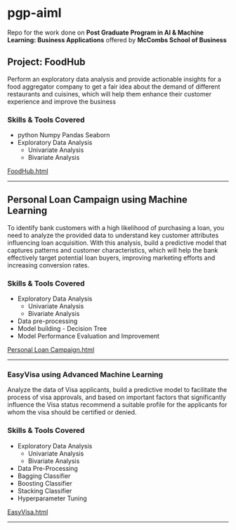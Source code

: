 # pgp-aiml
Repo for the work done on **Post Graduate Program in AI &amp; Machine Learning: Business Applications** offered by **McCombs School of Business**

## Project: FoodHub
Perform an exploratory data analysis and provide actionable insights for a food aggregator company to get a fair idea about the demand of different restaurants and cuisines, which will help them enhance their customer experience and improve the business
### Skills & Tools Covered
- python  Numpy  Pandas  Seaborn
- Exploratory Data Analysis
  - Univariate Analysis 
  - Bivariate Analysis
  
[FoodHub.html](projects/FoodHub.html)

----------
## Personal Loan Campaign using Machine Learning
To identify bank customers with a high likelihood of purchasing a loan, you need to analyze the provided data to understand key customer attributes influencing loan acquisition. With this analysis, build a predictive model that captures patterns and customer characteristics, which will help the bank effectively target potential loan buyers, improving marketing efforts and increasing conversion rates.

### Skills & Tools Covered
- Exploratory Data Analysis
  - Univariate Analysis
  - Bivariate Analysis
- Data pre-processing
- Model building - Decision Tree
- Model Performance Evaluation and Improvement

[Personal Loan Campaign.html](projects/Personal%20Loan%20Campaign.html)

-------
### EasyVisa using Advanced Machine Learning
Analyze the data of Visa applicants, build a predictive model to facilitate the process of visa approvals, and based on important factors that significantly influence the Visa status recommend a suitable profile for the applicants for whom the visa should be certified or denied.

### Skills & Tools Covered
- Exploratory Data Analysis
  - Univariate Analysis
  - Bivariate Analysis
- Data Pre-Processing
- Bagging Classifier
- Boosting Classifier
- Stacking Classifier
- Hyperparameter Tuning

[EasyVisa.html](projects/EasyVisa.html)

-------
